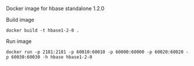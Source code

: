 
Docker image for hbase standalone 1.2.0


Build image

    docker build -t hbase1-2-0 .

Run image

    docker run -p 2181:2181 -p 60010:60010 -p 60000:60000 -p 60020:60020 -p 60030:60030 -h hbase hbase1-2-0
